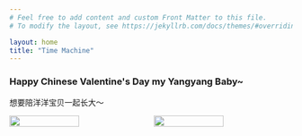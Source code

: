 ```yaml
---
# Feel free to add content and custom Front Matter to this file.
# To modify the layout, see https://jekyllrb.com/docs/themes/#overriding-theme-defaults

layout: home
title: "Time Machine"
---
```


### Happy Chinese Valentine's Day my Yangyang Baby~

想要陪洋洋宝贝一起长大～  

<div style="display: flex; gap: 10px;">
  <img src="/assets/images/baby1.jpg" style="width: 50%;">
  <img src="/assets/images/pig1.jpg" style="width: 50%;">
</div>
